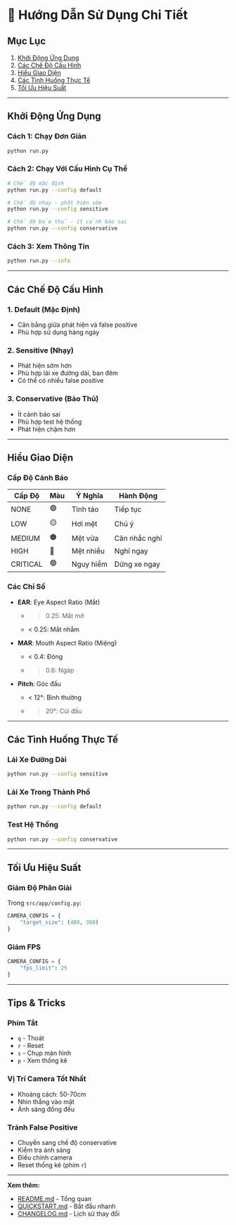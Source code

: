 # 📖 Hướng Dẫn Sử Dụng Chi Tiết

## Mục Lục

1. [Khởi Động Ứng Dụng](#khởi-động-ứng-dụng)
2. [Các Chế Độ Cấu Hình](#các-chế-độ-cấu-hình)
3. [Hiểu Giao Diện](#hiểu-giao-diện)
4. [Các Tình Huống Thực Tế](#các-tình-huống-thực-tế)
5. [Tối Ưu Hiệu Suất](#tối-ưu-hiệu-suất)

---

## Khởi Động Ứng Dụng

### Cách 1: Chạy Đơn Giản

```bash
python run.py
```

### Cách 2: Chạy Với Cấu Hình Cụ Thể

```bash
# Chế độ mặc định
python run.py --config default

# Chế độ nhạy - phát hiện sớm
python run.py --config sensitive

# Chế độ bảo thủ - ít cảnh báo sai
python run.py --config conservative
```

### Cách 3: Xem Thông Tin

```bash
python run.py --info
```

---

## Các Chế Độ Cấu Hình

### 1. Default (Mặc Định)
- Cân bằng giữa phát hiện và false positive
- Phù hợp sử dụng hàng ngày

### 2. Sensitive (Nhạy)
- Phát hiện sớm hơn
- Phù hợp lái xe đường dài, ban đêm
- Có thể có nhiều false positive

### 3. Conservative (Bảo Thủ)
- Ít cảnh báo sai
- Phù hợp test hệ thống
- Phát hiện chậm hơn

---

## Hiểu Giao Diện

### Cấp Độ Cảnh Báo

| Cấp Độ | Màu | Ý Nghĩa | Hành Động |
|--------|-----|---------|-----------|
| NONE | 🟢 | Tỉnh táo | Tiếp tục |
| LOW | 🟡 | Hơi mệt | Chú ý |
| MEDIUM | 🟠 | Mệt vừa | Cân nhắc nghỉ |
| HIGH | 🔴 | Mệt nhiều | Nghỉ ngay |
| CRITICAL | 🟣 | Nguy hiểm | Dừng xe ngay |

### Các Chỉ Số

- **EAR**: Eye Aspect Ratio (Mắt)
  - > 0.25: Mắt mở
  - < 0.25: Mắt nhắm
  
- **MAR**: Mouth Aspect Ratio (Miệng)
  - < 0.4: Đóng
  - > 0.6: Ngáp
  
- **Pitch**: Góc đầu
  - < 12°: Bình thường
  - > 20°: Cúi đầu

---

## Các Tình Huống Thực Tế

### Lái Xe Đường Dài
```bash
python run.py --config sensitive
```

### Lái Xe Trong Thành Phố
```bash
python run.py --config default
```

### Test Hệ Thống
```bash
python run.py --config conservative
```

---

## Tối Ưu Hiệu Suất

### Giảm Độ Phân Giải
Trong `src/app/config.py`:
```python
CAMERA_CONFIG = {
    "target_size": (480, 360)
}
```

### Giảm FPS
```python
CAMERA_CONFIG = {
    "fps_limit": 25
}
```

---

## Tips & Tricks

### Phím Tắt
- `q` - Thoát
- `r` - Reset
- `s` - Chụp màn hình
- `p` - Xem thống kê

### Vị Trí Camera Tốt Nhất
- Khoảng cách: 50-70cm
- Nhìn thẳng vào mặt
- Ánh sáng đồng đều

### Tránh False Positive
- Chuyển sang chế độ conservative
- Kiểm tra ánh sáng
- Điều chỉnh camera
- Reset thống kê (phím `r`)

---

**Xem thêm:**
- [README.md](../README.md) - Tổng quan
- [QUICKSTART.md](../QUICKSTART.md) - Bắt đầu nhanh
- [CHANGELOG.md](../CHANGELOG.md) - Lịch sử thay đổi

